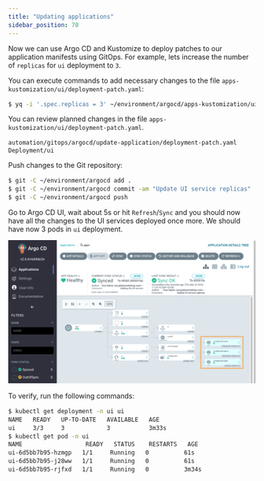 ```yaml
---
title: "Updating applications"
sidebar_position: 70
---
```


Now we can use Argo CD and Kustomize to deploy patches to our application manifests using GitOps. For example, lets increase the number of `replicas` for `ui` deployment to `3`.

You can execute commands to add necessary changes to the file `apps-kustomization/ui/deployment-patch.yaml`:

```bash
$ yq -i '.spec.replicas = 3' ~/environment/argocd/apps-kustomization/ui/deployment-patch.yaml
```

You can review planned changes in the file `apps-kustomization/ui/deployment-patch.yaml`.

```kustomization
automation/gitops/argocd/update-application/deployment-patch.yaml
Deployment/ui
```

Push changes to the Git repository:

```bash
$ git -C ~/environment/argocd add .
$ git -C ~/environment/argocd commit -am "Update UI service replicas"
$ git -C ~/environment/argocd push
```

Go to Argo CD UI, wait about 5s or hit `Refresh`/`Sync` and you should now have all the changes to the UI services deployed once more.
We should have now 3 pods in `ui` deployment.

![argocd-update-application](assets/argocd-update-application.png)

To verify, run the following commands:

```bash hook=update
$ kubectl get deployment -n ui ui
NAME   READY   UP-TO-DATE   AVAILABLE   AGE
ui     3/3     3            3           3m33s
$ kubectl get pod -n ui
NAME                  READY   STATUS    RESTARTS   AGE
ui-6d5bb7b95-hzmgp   1/1     Running   0          61s
ui-6d5bb7b95-j28ww   1/1     Running   0          61s
ui-6d5bb7b95-rjfxd   1/1     Running   0          3m34s
```
